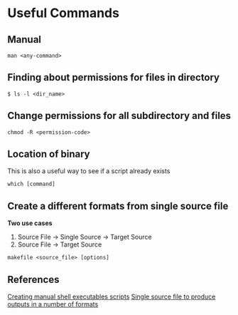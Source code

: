 # Useful Commands

## Manual
`man <any-command>`

## Finding about permissions for files in directory
`$ ls -l <dir_name>`

## Change permissions for all subdirectory and files
`chmod -R <permission-code>`

## Location of binary
This is also a useful way to see if a script already exists

`which [command]`

## Create a different formats from single source file
**Two use cases**

1. Source File -> Single Source -> Target Source
2. Source File -> Target Source

`makefile <source_file> [options]`


## References
[Creating manual shell executables scripts](http://linuxcommand.org/lc3_wss0010.php)
[Single source file to produce outputs in a number of formats](https://www.gnu.org/software/texinfo/)